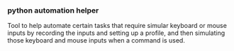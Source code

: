 ### python automation helper

Tool to help automate certain tasks that require simular keyboard or mouse inputs by recording the inputs and setting up a profile, and then simulating those keyboard and mouse inputs when a command is used. 

